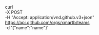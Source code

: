 curl \
  -X POST \
  -H "Accept: application/vnd.github.v3+json" \
  https://api.github.com/orgs/xmartb/teams \
  -d '{"name":"name"}'
